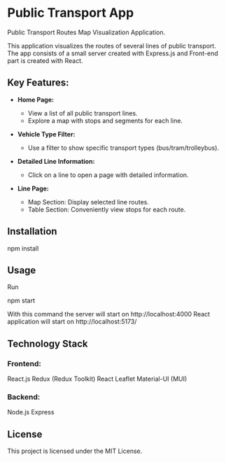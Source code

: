 # Public Transport App

Public Transport Routes Map Visualization Application.

This application visualizes the routes of several lines of public transport. The app consists of a small server created with Express.js and Front-end part is created with React.

## Key Features:

- **Home Page:**
  - View a list of all public transport lines.
  - Explore a map with stops and segments for each line.

- **Vehicle Type Filter:**
  - Use a filter to show specific transport types (bus/tram/trolleybus).

- **Detailed Line Information:**
  - Click on a line to open a page with detailed information.

- **Line Page:**
  - Map Section: Display selected line routes.
  - Table Section: Conveniently view stops for each route.

## Installation

npm install

## Usage

Run 

npm start

With this command the server will start on http://localhost:4000
React application will start on http://localhost:5173/

## Technology Stack

### Frontend:
React.js
Redux (Redux Toolkit)
React Leaflet
Material-UI (MUI)

### Backend:
Node.js
Express

## License
This project is licensed under the MIT License.
